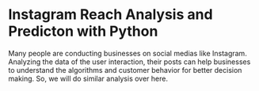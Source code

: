 # Instagram Reach Analysis and Predicton with Python
 Many people are conducting businesses on social medias like Instagram. Analyzing the data of the user interaction, their posts can help businesses to understand the algorithms and customer behavior for better decision making. So, we will do similar analysis  over here.

